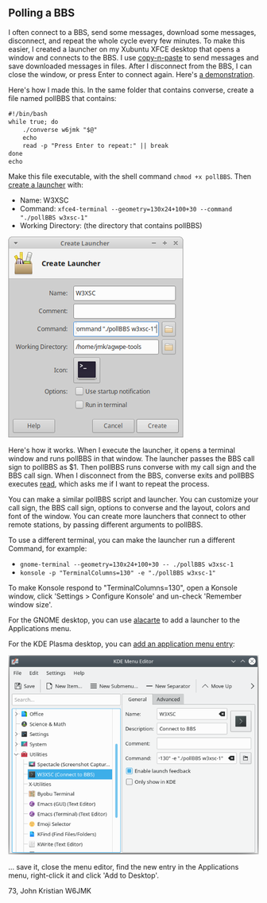 ## Polling a BBS

I often connect to a BBS, send some messages,
download some messages, disconnect, and
repeat the whole cycle every few minutes.
To make this easier, I created a launcher on my Xubuntu XFCE desktop that
opens a window and connects to the BBS.
I use [copy-n-paste](https://docs.xfce.org/apps/xfce4-terminal/usage#working_with_the_contents_of_terminal_windows)
to send messages and save downloaded messages in files.
After I disconnect from the BBS,
I can close the window, or press Enter to connect again.
Here's [a demonstration](https://youtu.be/-RlAvVLj2IA).

Here's how I made this.
In the same folder that contains converse,
create a file named pollBBS that contains:
```
#!/bin/bash
while true; do
    ./converse w6jmk "$@"
    echo
    read -p "Press Enter to repeat:" || break
done
echo
```
Make this file executable, with the shell command `chmod +x pollBBS`.
Then [create a launcher](https://docs.xfce.org/xfce/exo/desktop-item-edit) with:
- Name: W3XSC
- Command: `xfce4-terminal --geometry=130x24+100+30 --command "./pollBBS w3xsc-1"`
- Working Directory: (the directory that contains pollBBS)

![Launcher Properties](launcher.png)

Here's how it works. When I execute the launcher, it
opens a terminal window and runs pollBBS in that window.
The launcher passes the BBS call sign to pollBBS as $1.
Then pollBBS runs converse with my call sign and the BBS call sign.
When I disconnect from the BBS, converse exits and pollBBS executes
[read](https://www.gnu.org/software/bash/manual/bash.html#index-read),
which asks me if I want to repeat the process.

You can make a similar pollBBS script and launcher.
You can customize your call sign, the BBS call sign,
options to converse and the layout, colors and font of the window.
You can create more launchers that connect to other remote stations,
by passing different arguments to pollBBS.

To use a different terminal, you can make the launcher run a different Command,
for example:
- `gnome-terminal --geometry=130x24+100+30 -- ./pollBBS w3xsc-1`
- `konsole -p "TerminalColumns=130" -e "./pollBBS w3xsc-1"`

To make Konsole respond to "TerminalColumns=130",
open a Konsole window, click 'Settings > Configure Konsole' and
un-check 'Remember window size'.

For the GNOME desktop, you can use
[alacarte](https://www.makeuseof.com/tag/edit-system-menu-items-alacarte-linux/)
to add a launcher to the Applications menu.

For the KDE Plasma desktop, you can
[add an application menu entry](https://docs.kde.org/stable5/en/kmenuedit/kmenuedit/quickstart.html):

![Application Properties](launcher-KDE.png)

... save it, close the menu editor, find the new entry in the Applications menu,
right-click it and click 'Add to Desktop'.

73, John Kristian W6JMK
